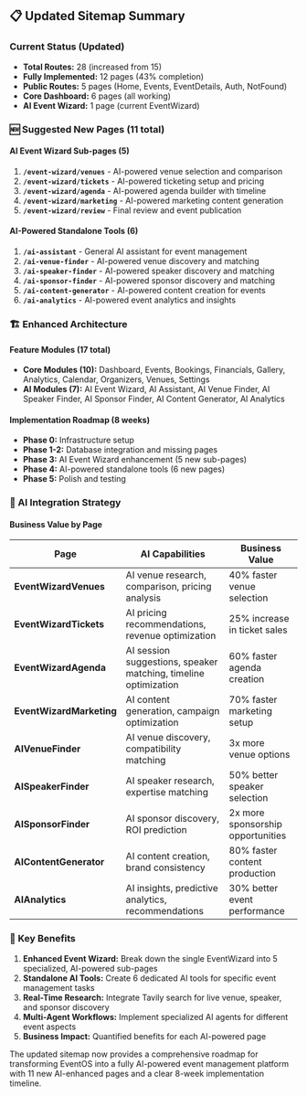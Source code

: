 
## 📋 **Updated Sitemap Summary**

### **Current Status (Updated)**
- **Total Routes:** 28 (increased from 15)
- **Fully Implemented:** 12 pages (43% completion)
- **Public Routes:** 5 pages (Home, Events, EventDetails, Auth, NotFound)
- **Core Dashboard:** 6 pages (all working)
- **AI Event Wizard:** 1 page (current EventWizard)

### **🆕 Suggested New Pages (11 total)**

#### **AI Event Wizard Sub-pages (5)**
1. **`/event-wizard/venues`** - AI-powered venue selection and comparison
2. **`/event-wizard/tickets`** - AI-powered ticketing setup and pricing
3. **`/event-wizard/agenda`** - AI-powered agenda builder with timeline
4. **`/event-wizard/marketing`** - AI-powered marketing content generation
5. **`/event-wizard/review`** - Final review and event publication

#### **AI-Powered Standalone Tools (6)**
1. **`/ai-assistant`** - General AI assistant for event management
2. **`/ai-venue-finder`** - AI-powered venue discovery and matching
3. **`/ai-speaker-finder`** - AI-powered speaker discovery and matching
4. **`/ai-sponsor-finder`** - AI-powered sponsor discovery and matching
5. **`/ai-content-generator`** - AI-powered content creation for events
6. **`/ai-analytics`** - AI-powered event analytics and insights

### **🏗️ Enhanced Architecture**

#### **Feature Modules (17 total)**
- **Core Modules (10):** Dashboard, Events, Bookings, Financials, Gallery, Analytics, Calendar, Organizers, Venues, Settings
- **AI Modules (7):** AI Event Wizard, AI Assistant, AI Venue Finder, AI Speaker Finder, AI Sponsor Finder, AI Content Generator, AI Analytics

#### **Implementation Roadmap (8 weeks)**
- **Phase 0:** Infrastructure setup
- **Phase 1-2:** Database integration and missing pages
- **Phase 3:** AI Event Wizard enhancement (5 new sub-pages)
- **Phase 4:** AI-powered standalone tools (6 new pages)
- **Phase 5:** Polish and testing

### **🤖 AI Integration Strategy**

#### **Business Value by Page**
| Page | AI Capabilities | Business Value |
|------|----------------|----------------|
| **EventWizardVenues** | AI venue research, comparison, pricing analysis | 40% faster venue selection |
| **EventWizardTickets** | AI pricing recommendations, revenue optimization | 25% increase in ticket sales |
| **EventWizardAgenda** | AI session suggestions, speaker matching, timeline optimization | 60% faster agenda creation |
| **EventWizardMarketing** | AI content generation, campaign optimization | 70% faster marketing setup |
| **AIVenueFinder** | AI venue discovery, compatibility matching | 3x more venue options |
| **AISpeakerFinder** | AI speaker research, expertise matching | 50% better speaker selection |
| **AISponsorFinder** | AI sponsor discovery, ROI prediction | 2x more sponsorship opportunities |
| **AIContentGenerator** | AI content creation, brand consistency | 80% faster content production |
| **AIAnalytics** | AI insights, predictive analytics, recommendations | 30% better event performance |

### **🎯 Key Benefits**

1. **Enhanced Event Wizard:** Break down the single EventWizard into 5 specialized, AI-powered sub-pages
2. **Standalone AI Tools:** Create 6 dedicated AI tools for specific event management tasks
3. **Real-Time Research:** Integrate Tavily search for live venue, speaker, and sponsor discovery
4. **Multi-Agent Workflows:** Implement specialized AI agents for different event aspects
5. **Business Impact:** Quantified benefits for each AI-powered page

The updated sitemap now provides a comprehensive roadmap for transforming EventOS into a fully AI-powered event management platform with 11 new AI-enhanced pages and a clear 8-week implementation timeline.